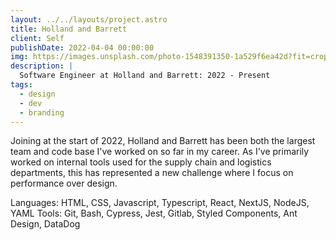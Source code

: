 ```yaml
---
layout: ../../layouts/project.astro
title: Holland and Barrett
client: Self
publishDate: 2022-04-04 00:00:00
img: https://images.unsplash.com/photo-1548391350-1a529f6ea42d?fit=crop&w=1400&h=700&q=75
description: |
  Software Engineer at Holland and Barrett: 2022 - Present
tags:
  - design
  - dev
  - branding
---
```


Joining at the start of 2022, Holland and Barrett has been both the largest team and code base I've worked on so far in my career. As I've primarily worked on internal tools used for the supply chain and logistics departments, this has represented a new challenge where I focus on performance over design.

Languages: HTML, CSS, Javascript, Typescript, React, NextJS, NodeJS, YAML
Tools: Git, Bash, Cypress, Jest, Gitlab, Styled Components, Ant Design, DataDog
